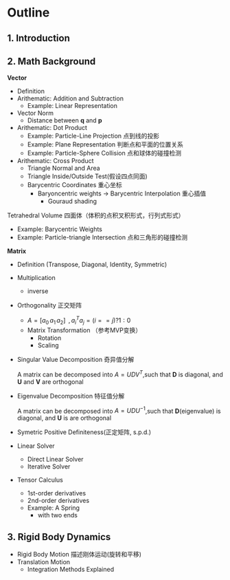 # Outline

## 1. Introduction

## 2. Math Background

**Vector**

- Definition
- Arithematic: Addition and Subtraction
  - Example: Linear Representation
- Vector Norm
  - Distance between **q** and **p**
- Arithematic: Dot Product
  - Example: Particle-Line Projection 点到线的投影
  - Example: Plane Representation 判断点和平面的位置关系
  - Example: Particle-Sphere Collision 点和球体的碰撞检测
- Arithematic: Cross Product
  - Triangle Normal and Area
  - Triangle Inside/Outside Test(假设四点同面)
  - Barycentric Coordinates 重心坐标
    - Baryoncentric weights → Barycentric Interpolation 重心插值
      - Gouraud shading

Tetrahedral Volume 四面体（体积的点积叉积形式，行列式形式）

- Example: Barycentric Weights
- Example: Particle-triangle Intersection 点和三角形的碰撞检测

**Matrix**

- Definition (Transpose, Diagonal, Identity, Symmetric)

- Multiplication

  - inverse

- Orthogonality 正交矩阵

  - $A=[a_0\,a_1\,a_2]\;\;,a_i^Ta_j=(i==j)?1:0$
  - Matrix Transformation （参考MVP变换）
    - Rotation
    - Scaling

- Singular Value Decomposition 奇异值分解

  A matrix can be decomposed into $A=UDV^T$,such that **D** is diagonal, and **U** and **V** are orthogonal

- Eigenvalue Decomposition 特征值分解

  A matrix can be decomposed into $A=UDU^{-1}$,such that **D**(eigenvalue) is diagonal, and **U** is are orthogonal

- Symetric Positive Definiteness(正定矩阵, s.p.d.)

- Linear Solver

  - Direct Linear Solver
  - Iterative Solver

- Tensor Calculus

  - 1st-order derivatives
  - 2nd-order derivatives
  - Example: A Spring
    - with two ends

## 3. Rigid Body Dynamics

- Rigid Body Motion 描述刚体运动(旋转和平移)
- Translation Motion
  - Integration Methods Explained